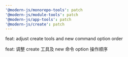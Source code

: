 ```yaml
---
'@modern-js/monorepo-tools': patch
'@modern-js/module-tools': patch
'@modern-js/app-tools': patch
'@modern-js/create': patch
---
```


feat: adjust create tools and new command option order

feat: 调整 create 工具及 new 命令 option 操作顺序
